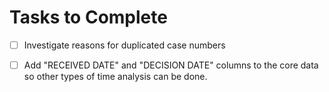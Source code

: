 # Tasks to Complete
- [ ] Investigate reasons for duplicated case numbers
- [ ] Add "RECEIVED DATE" and "DECISION DATE" columns to the core data so other types of time analysis can be done.

